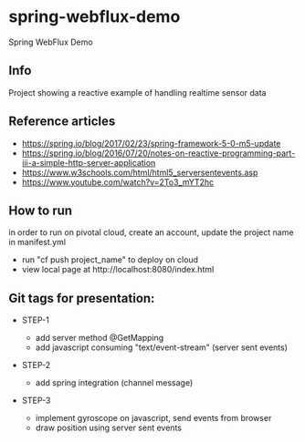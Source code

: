 # spring-webflux-demo
Spring WebFlux Demo

## Info
Project showing a reactive example of handling realtime sensor data

## Reference articles
 * https://spring.io/blog/2017/02/23/spring-framework-5-0-m5-update
 * https://spring.io/blog/2016/07/20/notes-on-reactive-programming-part-iii-a-simple-http-server-application
 * https://www.w3schools.com/html/html5_serversentevents.asp
 * https://www.youtube.com/watch?v=2To3_mYT2hc

## How to run
in order to run on pivotal cloud, create an account, update the project name in manifest.yml
- run "cf push project_name" to deploy on cloud
- view local page at http://localhost:8080/index.html

## Git tags for presentation:
* STEP-1
    * add server method @GetMapping
    * add javascript consuming "text/event-stream" (server sent events)

* STEP-2
    * add spring integration (channel message)
    
* STEP-3
    * implement gyroscope on javascript, send events from browser
    * draw position using server sent events
    